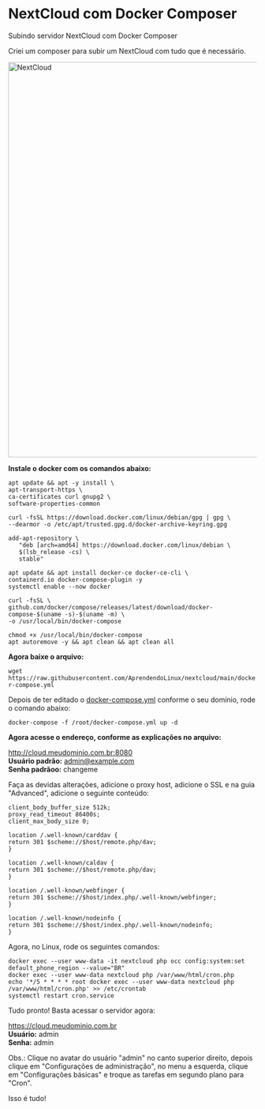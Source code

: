 # NextCloud com Docker Composer
Subindo servidor NextCloud com Docker Composer

Criei um composer para subir um NextCloud com tudo que é necessário.

<img src="https://temporario.aprendendolinux.com/pic_docker_hub/nextcloud.png" alt="NextCloud" width="800" title="NextCloud">

**Instale o docker com os comandos abaixo:**

```
apt update && apt -y install \
apt-transport-https \
ca-certificates curl gnupg2 \
software-properties-common

curl -fsSL https://download.docker.com/linux/debian/gpg | gpg \
--dearmor -o /etc/apt/trusted.gpg.d/docker-archive-keyring.gpg

add-apt-repository \
   "deb [arch=amd64] https://download.docker.com/linux/debian \
   $(lsb_release -cs) \
   stable"

apt update && apt install docker-ce docker-ce-cli \
containerd.io docker-compose-plugin -y
systemctl enable --now docker

curl -fsSL \
github.com/docker/compose/releases/latest/download/docker-compose-$(uname -s)-$(uname -m) \
-o /usr/local/bin/docker-compose

chmod +x /usr/local/bin/docker-compose
apt autoremove -y && apt clean && apt clean all
```
**Agora baixe o arquivo:**

`wget https://raw.githubusercontent.com/AprendendoLinux/nextcloud/main/docker-compose.yml`

Depois de ter editado o [docker-compose.yml](https://github.com/AprendendoLinux/nextcloud/blob/main/docker-compose.yml) conforme o seu domínio, rode o comando abaixo:

`docker-compose -f /root/docker-compose.yml up -d`

**Agora acesse o endereço, conforme as explicações no arquivo:**

http://cloud.meudominio.com.br:8080<br>
**Usuário padrão:** admin@example.com<br>
**Senha padrãoo:** changeme

Faça as devidas alterações, adicione o proxy host, adicione o SSL e na guia "Advanced", adicione o seguinte conteúdo:

```
client_body_buffer_size 512k;
proxy_read_timeout 86400s;
client_max_body_size 0;

location /.well-known/carddav {
return 301 $scheme://$host/remote.php/dav;
}

location /.well-known/caldav {
return 301 $scheme://$host/remote.php/dav;
}

location /.well-known/webfinger {
return 301 $scheme://$host/index.php/.well-known/webfinger;
}

location /.well-known/nodeinfo {
return 301 $scheme://$host/index.php/.well-known/nodeinfo;
}
```
Agora, no Linux, rode os seguintes comandos:

```
docker exec --user www-data -it nextcloud php occ config:system:set default_phone_region --value="BR"
docker exec --user www-data nextcloud php /var/www/html/cron.php
echo '*/5 * * * * root docker exec --user www-data nextcloud php /var/www/html/cron.php' >> /etc/crontab
systemctl restart cron.service
```
Tudo pronto! Basta acessar o servidor agora:

https://cloud.meudominio.com.br<br>
**Usuário:** admin<br>
**Senha:** admin

Obs.: Clique no avatar do usuário "admin" no canto superior direito, depois clique em "Configurações de administração", no menu a esquerda, clique em "Configurações básicas" e troque as tarefas em segundo plano para "Cron".

Isso é tudo!
